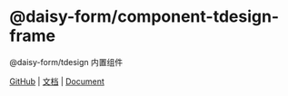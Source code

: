 # @daisy-form/component-tdesign-frame

@daisy-form/tdesign 内置组件

[GitHub](https://github.com/xmlKevin/daisy-form) | [文档](http://daisy-form.com/v3/) | [Document](http://daisy-form.com/v3/)

